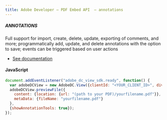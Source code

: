 ```yaml
---
title: Adobe Developer — PDF Embed API  — annotations
---
```



<TextBlock slots="heading, text, buttons"  theme="dark" hasCodeBlock className='bgBlue code-block-button-padding'/>

##### ANNOTATIONS


Full support for import, create, delete, update, exporting of comments, and more; programmatically add, update, and delete annotations with the option to save; events can be triggered based on user actions


- [See documentation](/document-services/docs/overview/pdf-extract-api/)

<CodeBlock slots="heading, code" repeat="1" languages="JSON, CURL, JSON" />

#### JavaScript


```js
document.addEventListener("adobe_dc_view_sdk.ready", function() {
  var adobeDCView = new AdobeDC.View({clientId: "<YOUR_CLIENT_ID>", divId: "adobe-dc-view"});
  adobeDCView.previewFile({
    content: {location: {url: "(path to your PDF)/yourfilename.pdf"}},
    metaData: {fileName: "yourfilename.pdf"}
  },
  {showAnnotationTools: true});
});
```

<!-- <TextBlock slots="buttons"  theme="dark" className='bgBlue'/>

- [Get free cretentials](/src/pages/gettingstarted.md) -->